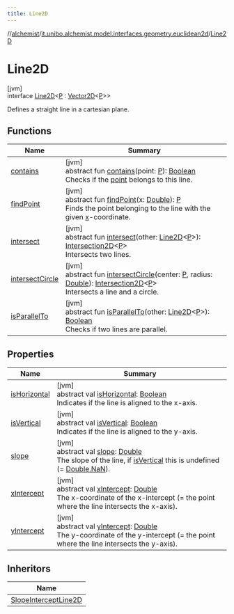 ```yaml
---
title: Line2D
---
```

//[alchemist](../../../index.html)/[it.unibo.alchemist.model.interfaces.geometry.euclidean2d](../index.html)/[Line2D](index.html)



# Line2D



[jvm]\
interface [Line2D](index.html)<[P](index.html) : [Vector2D](../../it.unibo.alchemist.model.interfaces.geometry/-vector2-d/index.html)<[P](index.html)>>

Defines a straight line in a cartesian plane.



## Functions


| Name | Summary |
|---|---|
| [contains](contains.html) | [jvm]<br>abstract fun [contains](contains.html)(point: [P](index.html)): [Boolean](https://kotlinlang.org/api/latest/jvm/stdlib/kotlin/-boolean/index.html)<br>Checks if the [point](contains.html) belongs to this line. |
| [findPoint](find-point.html) | [jvm]<br>abstract fun [findPoint](find-point.html)(x: [Double](https://kotlinlang.org/api/latest/jvm/stdlib/kotlin/-double/index.html)): [P](index.html)<br>Finds the point belonging to the line with the given [x](find-point.html)-coordinate. |
| [intersect](intersect.html) | [jvm]<br>abstract fun [intersect](intersect.html)(other: [Line2D](index.html)<[P](index.html)>): [Intersection2D](../-intersection2-d/index.html)<[P](index.html)><br>Intersects two lines. |
| [intersectCircle](intersect-circle.html) | [jvm]<br>abstract fun [intersectCircle](intersect-circle.html)(center: [P](index.html), radius: [Double](https://kotlinlang.org/api/latest/jvm/stdlib/kotlin/-double/index.html)): [Intersection2D](../-intersection2-d/index.html)<[P](index.html)><br>Intersects a line and a circle. |
| [isParallelTo](is-parallel-to.html) | [jvm]<br>abstract fun [isParallelTo](is-parallel-to.html)(other: [Line2D](index.html)<[P](index.html)>): [Boolean](https://kotlinlang.org/api/latest/jvm/stdlib/kotlin/-boolean/index.html)<br>Checks if two lines are parallel. |


## Properties


| Name | Summary |
|---|---|
| [isHorizontal](is-horizontal.html) | [jvm]<br>abstract val [isHorizontal](is-horizontal.html): [Boolean](https://kotlinlang.org/api/latest/jvm/stdlib/kotlin/-boolean/index.html)<br>Indicates if the line is aligned to the x-axis. |
| [isVertical](is-vertical.html) | [jvm]<br>abstract val [isVertical](is-vertical.html): [Boolean](https://kotlinlang.org/api/latest/jvm/stdlib/kotlin/-boolean/index.html)<br>Indicates if the line is aligned to the y-axis. |
| [slope](slope.html) | [jvm]<br>abstract val [slope](slope.html): [Double](https://kotlinlang.org/api/latest/jvm/stdlib/kotlin/-double/index.html)<br>The slope of the line, if [isVertical](is-vertical.html) this is undefined (= [Double.NaN](https://kotlinlang.org/api/latest/jvm/stdlib/kotlin/-double/-na-n.html)). |
| [xIntercept](x-intercept.html) | [jvm]<br>abstract val [xIntercept](x-intercept.html): [Double](https://kotlinlang.org/api/latest/jvm/stdlib/kotlin/-double/index.html)<br>The x-coordinate of the x-intercept (= the point where the line intersects the x-axis). |
| [yIntercept](y-intercept.html) | [jvm]<br>abstract val [yIntercept](y-intercept.html): [Double](https://kotlinlang.org/api/latest/jvm/stdlib/kotlin/-double/index.html)<br>The y-coordinate of the y-intercept (= the point where the line intersects the y-axis). |


## Inheritors


| Name |
|---|
| [SlopeInterceptLine2D](../../it.unibo.alchemist.model.implementations.geometry.euclidean2d/-slope-intercept-line2-d/index.html) |

